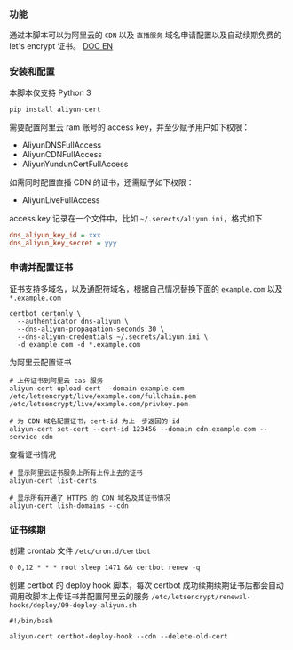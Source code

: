 ### 功能

通过本脚本可以为阿里云的 `CDN` 以及 `直播服务` 域名申请配置以及自动续期免费的 let's encrypt 证书。 [DOC EN](https://github.com/OpenSight/aliyun-cert/blob/main/README.en.md)

### 安装和配置

本脚本仅支持 Python 3
``` shell
pip install aliyun-cert
```

需要配置阿里云 ram 账号的 access key，并至少赋予用户如下权限：
- AliyunDNSFullAccess
- AliyunCDNFullAccess
- AliyunYundunCertFullAccess

如需同时配置直播 CDN 的证书，还需赋予如下权限：
- AliyunLiveFullAccess

access key 记录在一个文件中，比如 `~/.serects/aliyun.ini`，格式如下 
``` ini
dns_aliyun_key_id = xxx
dns_aliyun_key_secret = yyy
```

### 申请并配置证书

证书支持多域名，以及通配符域名，根据自己情况替换下面的 `example.com` 以及 `*.example.com`

``` shell
certbot certonly \
  --authenticator dns-aliyun \
  --dns-aliyun-propagation-seconds 30 \
  --dns-aliyun-credentials ~/.secrets/aliyun.ini \
  -d example.com -d *.example.com
```

为阿里云配置证书

``` shell
# 上传证书到阿里云 cas 服务
aliyun-cert upload-cert --domain example.com /etc/letsencrypt/live/example.com/fullchain.pem /etc/letsencrypt/live/example.com/privkey.pem

# 为 CDN 域名配置证书，cert-id 为上一步返回的 id
aliyun-cert set-cert --cert-id 123456 --domain cdn.example.com --service cdn
```

查看证书情况

``` shell
# 显示阿里云证书服务上所有上传上去的证书
aliyun-cert list-certs

# 显示所有开通了 HTTPS 的 CDN 域名及其证书情况
aliyun-cert lish-domains --cdn
```

### 证书续期

创建 crontab 文件 `/etc/cron.d/certbot`
``` crontab
0 0,12 * * * root sleep 1471 && certbot renew -q
```

创建 certbot 的 deploy hook 脚本，每次 certbot 成功续期续期证书后都会自动调用改脚本上传证书并配置阿里云的服务 `/etc/letsencrypt/renewal-hooks/deploy/09-deploy-aliyun.sh`
``` shell
#!/bin/bash

aliyun-cert certbot-deploy-hook --cdn --delete-old-cert
```
